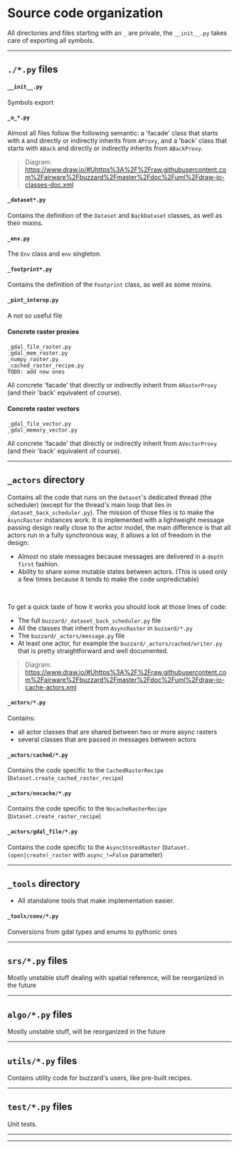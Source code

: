 # Source code organization
All directories and files starting with an `_` are private, the `__init__.py` takes care of exporting all symbols.

---

## `./*.py` files
#### `__init__.py`
Symbols export

#### `_a_*.py`
Almost all files follow the following semantic: a 'facade' class that starts with `A` and directly or indirectly inherits from `AProxy`, and a 'back' class that starts with `ABack` and directly or indirectly inherits from `ABackProxy`.

> Diagram: https://www.draw.io/#Uhttps%3A%2F%2Fraw.githubusercontent.com%2Fairware%2Fbuzzard%2Fmaster%2Fdoc%2Fuml%2Fdraw-io-classes-doc.xml

#### `_dataset*.py`
Contains the definition of the `Dataset` and `BackDataset` classes, as well as their mixins.

#### `_env.py`
The `Env` class and `env` singleton.

#### `_footprint*.py`
Contains the definition of the `Footprint` class, as well as some mixins.

#### `_pint_interop.py`
A not so useful file

#### Concrete raster proxies
```
_gdal_file_raster.py
_gdal_mem_raster.py
_numpy_raster.py
_cached_raster_recipe.py
TODO: add new ones
```
All concrete 'facade' that directly or indirectly inherit from `ARasterProxy` (and their 'back' equivalent of course).

#### Concrete raster vectors
```
_gdal_file_vector.py
_gdal_memory_vector.py
```
All concrete 'facade' that directly or indirectly inherit from `AVectorProxy` (and their 'back' equivalent of course).

---

## `_actors` directory
Contains all the code that runs on the `Dataset`'s dedicated thread (the scheduler) (except for the thread's main loop that lies in `_dataset_back_scheduler.py`). The mission of those files is to make the `AsyncRaster` instances work. It is implemented with a lightweight message passing design really close to the actor model, the main difference is that all actors run in a fully synchronous way, it allows a lot of freedom in the design:
- Almost no stale messages because messages are delivered in a `depth first` fashion.
- Ability to share some mutable states between actors. (This is used only a few times because it tends to make the code unpredictable)
<br/>

To get a quick taste of how it works you should look at those lines of code:
- The full `buzzard/_dataset_back_scheduler.py` file
- All the classes that inherit from `AsyncRaster` in `buzzard/*.py`
- The `buzzard/_actors/message.py` file
- At least one actor, for example the `buzzard/_actors/cached/writer.py` that is pretty straightforward and well documented.

> Diagram: https://www.draw.io/#Uhttps%3A%2F%2Fraw.githubusercontent.com%2Fairware%2Fbuzzard%2Fmaster%2Fdoc%2Fuml%2Fdraw-io-cache-actors.xml

#### `_actors/*.py`
Contains:
- all actor classes that are shared between two or more async rasters
- several classes that are passed in messages between actors

#### `_actors/cached/*.py`
Contains the code specific to the `CachedRasterRecipe` (`Dataset.create_cached_raster_recipe`)

#### `_actors/nocache/*.py`
Contains the code specific to the `NocacheRasterRecipe` (`Dataset.create_raster_recipe`)

#### `_actors/gdal_file/*.py`
Contains the code specific to the `AsyncStoredRaster` (`Dataset.(open|create)_raster` with `async_!=False` parameter)

---

## `_tools` directory
- All standalone tools that make implementation easier.

#### `_tools/conv/*.py`
Conversions from gdal types and enums to pythonic ones

---

## `srs/*.py` files
Mostly unstable stuff dealing with spatial reference, will be reorganized in the future

---

## `algo/*.py` files
Mostly unstable stuff, will be reorganized in the future

---

## `utils/*.py` files
Contains utility code for buzzard's users, like pre-built recipes.

---

## `test/*.py` files
Unit tests.

---
---
